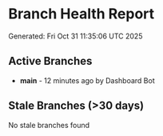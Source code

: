 # Branch Health Report
Generated: Fri Oct 31 11:35:06 UTC 2025

## Active Branches
- **main** - 12 minutes ago by Dashboard Bot

## Stale Branches (>30 days)
No stale branches found
